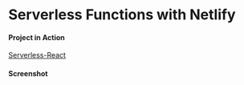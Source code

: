 # Serverless Functions with Netlify

#### Project in Action

[Serverless-React](https://serverless-react-gryo.netlify.app/)

#### Screenshot
